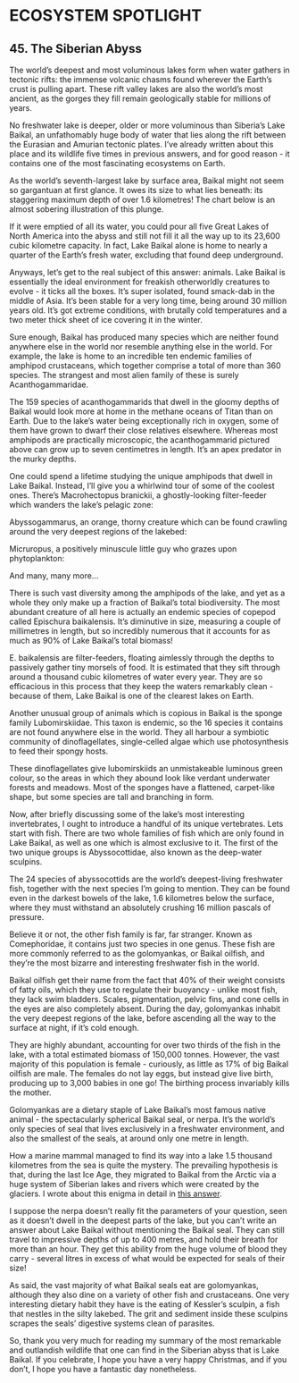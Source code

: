 # ECOSYSTEM SPOTLIGHT

## 45. The Siberian Abyss

The world’s deepest and most voluminous lakes form when water gathers in tectonic rifts: the immense volcanic chasms found wherever the Earth’s crust is pulling apart. These rift valley lakes are also the world’s most ancient, as the gorges they fill remain geologically stable for millions of years.

No freshwater lake is deeper, older or more voluminous than Siberia’s Lake Baikal, an unfathomably huge body of water that lies along the rift between the Eurasian and Amurian tectonic plates. I’ve already written about this place and its wildlife five times in previous answers, and for good reason - it contains one of the most fascinating ecosystems on Earth.

As the world’s seventh-largest lake by surface area, Baikal might not seem so gargantuan at first glance. It owes its size to what lies beneath: its staggering maximum depth of over 1.6 kilometres! The chart below is an almost sobering illustration of this plunge.

If it were emptied of all its water, you could pour all five Great Lakes of North America into the abyss and still not fill it all the way up to its 23,600 cubic kilometre capacity. In fact, Lake Baikal alone is home to nearly a quarter of the Earth’s fresh water, excluding that found deep underground.

Anyways, let’s get to the real subject of this answer: animals. Lake Baikal is essentially the ideal environment for freakish otherworldly creatures to evolve - it ticks all the boxes. It’s super isolated, found smack-dab in the middle of Asia. It’s been stable for a very long time, being around 30 million years old. It’s got extreme conditions, with brutally cold temperatures and a two meter thick sheet of ice covering it in the winter.

Sure enough, Baikal has produced many species which are neither found anywhere else in the world nor resemble anything else in the world. For example, the lake is home to an incredible ten endemic families of amphipod crustaceans, which together comprise a total of more than 360 species. The strangest and most alien family of these is surely Acanthogammaridae.

The 159 species of acanthogammarids that dwell in the gloomy depths of Baikal would look more at home in the methane oceans of Titan than on Earth. Due to the lake’s water being exceptionally rich in oxygen, some of them have grown to dwarf their close relatives elsewhere. Whereas most amphipods are practically microscopic, the acanthogammarid pictured above can grow up to seven centimetres in length. It’s an apex predator in the murky depths.

One could spend a lifetime studying the unique amphipods that dwell in Lake Baikal. Instead, I’ll give you a whirlwind tour of some of the coolest ones. There’s Macrohectopus branickii, a ghostly-looking filter-feeder which wanders the lake’s pelagic zone:

Abyssogammarus, an orange, thorny creature which can be found crawling around the very deepest regions of the lakebed:

Micruropus, a positively minuscule little guy who grazes upon phytoplankton:

And many, many more…

There is such vast diversity among the amphipods of the lake, and yet as a whole they only make up a fraction of Baikal’s total biodiversity. The most abundant creature of all here is actually an endemic species of copepod called Epischura baikalensis. It’s diminutive in size, measuring a couple of millimetres in length, but so incredibly numerous that it accounts for as much as 90% of Lake Baikal’s total biomass!

E. baikalensis are filter-feeders, floating aimlessly through the depths to passively gather tiny morsels of food. It is estimated that they sift through around a thousand cubic kilometres of water every year. They are so efficacious in this process that they keep the waters remarkably clean - because of them, Lake Baikal is one of the clearest lakes on Earth.

Another unusual group of animals which is copious in Baikal is the sponge family Lubomirskiidae. This taxon is endemic, so the 16 species it contains are not found anywhere else in the world. They all harbour a symbiotic community of dinoflagellates, single-celled algae which use photosynthesis to feed their spongy hosts.

These dinoflagellates give lubomirskiids an unmistakeable luminous green colour, so the areas in which they abound look like verdant underwater forests and meadows. Most of the sponges have a flattened, carpet-like shape, but some species are tall and branching in form.

Now, after briefly discussing some of the lake’s most interesting invertebrates, I ought to introduce a handful of its unique vertebrates. Lets start with fish. There are two whole families of fish which are only found in Lake Baikal, as well as one which is almost exclusive to it. The first of the two unique groups is Abyssocottidae, also known as the deep-water sculpins.

The 24 species of abyssocottids are the world’s deepest-living freshwater fish, together with the next species I’m going to mention. They can be found even in the darkest bowels of the lake, 1.6 kilometres below the surface, where they must withstand an absolutely crushing 16 million pascals of pressure.

Believe it or not, the other fish family is far, far stranger. Known as Comephoridae, it contains just two species in one genus. These fish are more commonly referred to as the golomyankas, or Baikal oilfish, and they’re the most bizarre and interesting freshwater fish in the world.

Baikal oilfish get their name from the fact that 40% of their weight consists of fatty oils, which they use to regulate their buoyancy - unlike most fish, they lack swim bladders. Scales, pigmentation, pelvic fins, and cone cells in the eyes are also completely absent. During the day, golomyankas inhabit the very deepest regions of the lake, before ascending all the way to the surface at night, if it’s cold enough.

They are highly abundant, accounting for over two thirds of the fish in the lake, with a total estimated biomass of 150,000 tonnes. However, the vast majority of this population is female - curiously, as little as 17% of big Baikal oilfish are male. The females do not lay eggs, but instead give live birth, producing up to 3,000 babies in one go! The birthing process invariably kills the mother.

Golomyankas are a dietary staple of Lake Baikal’s most famous native animal - the spectacularly spherical Baikal seal, or nerpa. It’s the world’s only species of seal that lives exclusively in a freshwater environment, and also the smallest of the seals, at around only one metre in length.

How a marine mammal managed to find its way into a lake 1.5 thousand kilometres from the sea is quite the mystery. The prevailing hypothesis is that, during the last Ice Age, they migrated to Baikal from the Arctic via a huge system of Siberian lakes and rivers which were created by the glaciers. I wrote about this enigma in detail in [this answer](https://www.quora.com/How-did-a-population-of-landlocked-seals-manage-to-establish-itself-in-Lake-Baikal-of-all-places-at-an-altitude-of-450-m-and-several-hundred-kilometers-from-the-Nearest-coastline/answer/Gary-Meaney "www.quora.com").

I suppose the nerpa doesn’t really fit the parameters of your question, seen as it doesn’t dwell in the deepest parts of the lake, but you can’t write an answer about Lake Baikal without mentioning the Baikal seal. They can still travel to impressive depths of up to 400 metres, and hold their breath for more than an hour. They get this ability from the huge volume of blood they carry - several litres in excess of what would be expected for seals of their size!

As said, the vast majority of what Baikal seals eat are golomyankas, although they also dine on a variety of other fish and crustaceans. One very interesting dietary habit they have is the eating of Kessler’s sculpin, a fish that nestles in the silty lakebed. The grit and sediment inside these sculpins scrapes the seals’ digestive systems clean of parasites.

So, thank you very much for reading my summary of the most remarkable and outlandish wildlife that one can find in the Siberian abyss that is Lake Baikal. If you celebrate, I hope you have a very happy Christmas, and if you don’t, I hope you have a fantastic day nonetheless.

